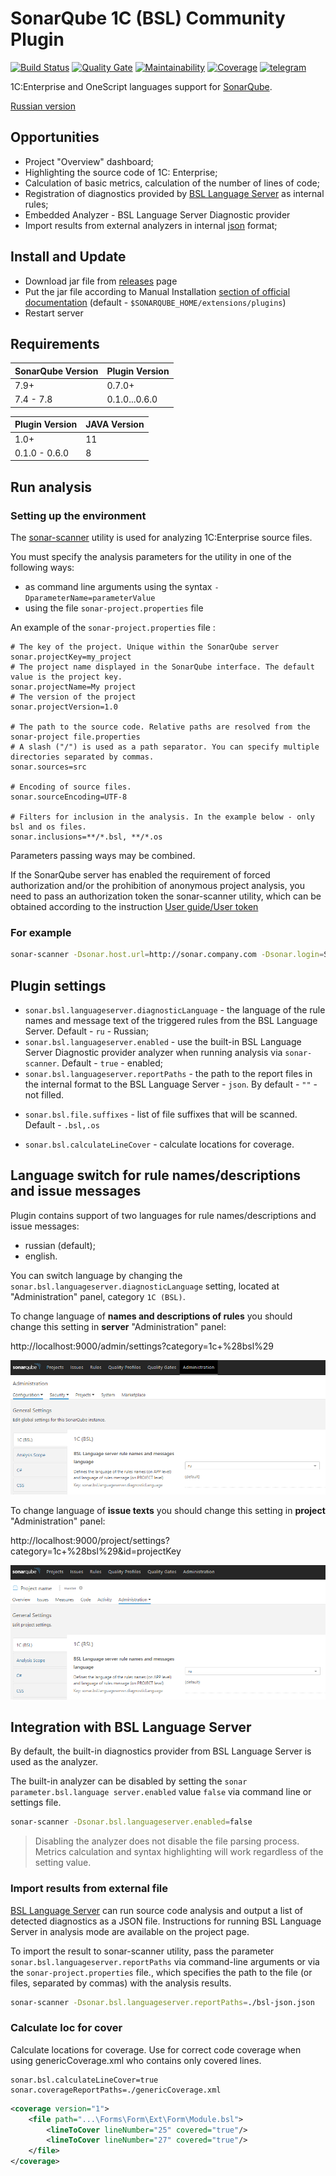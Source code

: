 # SonarQube 1C (BSL) Community Plugin

[![Build Status](https://travis-ci.org/1c-syntax/sonar-bsl-plugin-community.svg?branch=master)](https://travis-ci.org/1c-syntax/sonar-bsl-plugin-community)
[![Quality Gate](https://sonarcloud.io/api/project_badges/measure?project=1c-syntax_sonar-bsl-plugin-community&metric=alert_status)](https://sonarcloud.io/dashboard?id=1c-syntax_sonar-bsl-plugin-community)
[![Maintainability](https://sonarcloud.io/api/project_badges/measure?project=1c-syntax_sonar-bsl-plugin-community&metric=sqale_rating)](https://sonarcloud.io/dashboard?id=1c-syntax_sonar-bsl-plugin-community)
[![Coverage](https://sonarcloud.io/api/project_badges/measure?project=1c-syntax_sonar-bsl-plugin-community&metric=coverage)](https://sonarcloud.io/dashboard?id=1c-syntax_sonar-bsl-plugin-community)
[![telegram](https://img.shields.io/badge/telegram-chat-green.svg)](https://t.me/bsl_language_server)

1C:Enterprise and OneScript languages support for [SonarQube](http://sonarqube.org).

[Russian version](../index.md)

## Opportunities

- Project "Overview" dashboard;
- Highlighting the source code of 1C: Enterprise;
- Calculation of basic metrics, calculation of the number of lines of code;
- Registration of diagnostics provided by [BSL Language Server](https://1c-syntax.github.io/bsl-language-server) as internal rules; 
- Embedded Analyzer - BSL Language Server Diagnostic provider
- Import results from external analyzers in internal [json](https://1c-syntax.github.io/bsl-language-server/reporters/json.html) format;

## Install and Update

- Download jar file from [releases](https://github.com/1c-syntax/sonar-bsl-plugin-community/releases) page
- Put the jar file according to Manual Installation [section of official documentation](https://docs.sonarqube.org/latest/setup/install-plugin/) (default - `$SONARQUBE_HOME/extensions/plugins`)
- Restart server

## Requirements

SonarQube Version | Plugin Version
------------------|------------------
7.9+              | 0.7.0+
7.4 - 7.8         | 0.1.0...0.6.0

Plugin Version | JAVA Version
---------------|----------------
1.0+           | 11
0.1.0 - 0.6.0  | 8

## Run analysis

### Setting up the environment

The [sonar-scanner](https://docs.sonarqube.org/display/SCAN/Analyzing+with+SonarQube+Scanner) utility is used for analyzing 1C:Enterprise source files.

You must specify the analysis parameters for the utility in one of the following ways:

- as command line arguments using the syntax `-DparameterName=parameterValue`
- using the file `sonar-project.properties` file

An example of the `sonar-project.properties` file :

```properties
# The key of the project. Unique within the SonarQube server
sonar.projectKey=my_project
# The project name displayed in the SonarQube interface. The default value is the project key.
sonar.projectName=My project
# The version of the project
sonar.projectVersion=1.0
 
# The path to the source code. Relative paths are resolved from the sonar-project file.properties
# A slash ("/") is used as a path separator. You can specify multiple directories separated by commas.
sonar.sources=src
 
# Encoding of source files. 
sonar.sourceEncoding=UTF-8

# Filters for inclusion in the analysis. In the example below - only bsl and os files.
sonar.inclusions=**/*.bsl, **/*.os
```

Parameters passing ways may be combined.

If the SonarQube server has enabled the requirement of forced authorization and/or the prohibition of anonymous project analysis, you need to pass an authorization token the sonar-scanner utility, which can be obtained according to the instruction [User guide/User token](https://docs.sonarqube.org/latest/user-guide/user-token/)

### For example

```sh
sonar-scanner -Dsonar.host.url=http://sonar.company.com -Dsonar.login=SONAR_AUTH_TOKEN
```

## Plugin settings

- `sonar.bsl.languageserver.diagnosticLanguage` - the language of the rule names and message text of the triggered rules from the BSL Language Server. Default - `ru` - Russian;
- `sonar.bsl.languageserver.enabled` - use the built-in BSL Language Server Diagnostic provider analyzer when running analysis via `sonar-scanner`. Default - `true` - enabled;
- `sonar.bsl.languageserver.reportPaths` - the path to the report files in the internal format to the BSL Language Server - `json`. By default - `""` - not filled.
* `sonar.bsl.file.suffixes` - list of file suffixes that will be scanned. Default - `.bsl,.os`
- `sonar.bsl.calculateLineCover` - calculate locations for coverage.
## Language switch for rule names/descriptions and issue messages

Plugin contains support of two languages for rule names/descriptions and issue messages:

* russian (default);
* english.

You can switch language by changing the `sonar.bsl.languageserver.diagnosticLanguage` setting, located at "Administration" panel, category `1C (BSL)`.

To change language of **names and descriptions of rules** you should change this setting in **server** "Administration" panel:

http://localhost:9000/admin/settings?category=1c+%28bsl%29

![Rule names](../images/ruleNames.png)

To change language of **issue texts** you should change this setting in **project** "Administration" panel:

http://localhost:9000/project/settings?category=1c+%28bsl%29&id=projectKey

![Rule names](../images/issueTexts.png)

## Integration with BSL Language Server

By default, the built-in diagnostics provider from BSL Language Server is used as the analyzer.

The built-in analyzer can be disabled by setting the `sonar parameter.bsl.language server.enabled` value `false` via command line or settings file.

```sh
sonar-scanner -Dsonar.bsl.languageserver.enabled=false
```

> Disabling the analyzer does not disable the file parsing process. Metrics calculation and syntax highlighting will work regardless of the setting value.

### Import results from external file

[BSL Language Server](https://github.com/1c-syntax/bsl-language-server) can run source code analysis and output a list of detected diagnostics as a JSON file. Instructions for running BSL Language Server in analysis mode are available on the project page.

To import the result to sonar-scanner utility, pass the parameter `sonar.bsl.languageserver.reportPaths` via command-line arguments or via the `sonar-project.properties` file., which specifies the path to the file (or files, separated by commas) with the analysis results.

```sh
sonar-scanner -Dsonar.bsl.languageserver.reportPaths=./bsl-json.json
```

### Calculate loc for cover 

Calculate locations for coverage. Use for correct code coverage when using genericCoverage.xml who contains only covered lines. 

```
sonar.bsl.calculateLineCover=true
sonar.coverageReportPaths=./genericCoverage.xml
```

```xml
<coverage version="1">
    <file path="...\Forms\Form\Ext\Form\Module.bsl">
        <lineToCover lineNumber="25" covered="true"/>
        <lineToCover lineNumber="27" covered="true"/>
    </file>
</coverage>
```
  